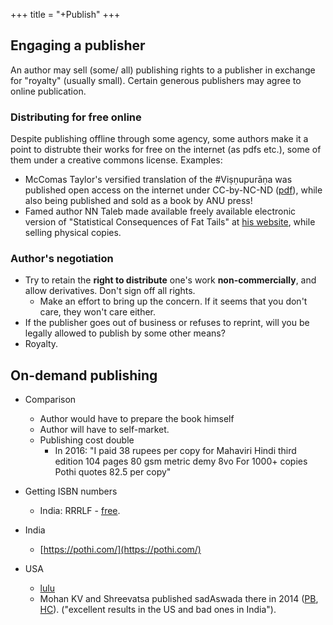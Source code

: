 +++
title = "+Publish"
+++

## Engaging a publisher
An author may sell (some/ all) publishing rights to a publisher in exchange for "royalty" (usually small). Certain generous publishers may agree to online publication. 

### Distributing for free online
Despite publishing offline through some agency, some authors make it a point to distrubte their works for free on the internet (as pdfs etc.), some of them under a creative commons license. Examples:

- McComas Taylor's versified translation of the #Viṣṇupurāṇa was published open access on the internet under CC-by-NC-ND ([pdf](https://press-files.anu.edu.au/downloads/press/n8264/pdf/book.pdf)), while also being published and sold as a book by ANU press!
- Famed author NN Taleb made available freely available electronic version of "Statistical Consequences of Fat Tails" at [his website](https://www.fooledbyrandomness.com/), while selling physical copies.

### Author's negotiation
- Try to retain the **right to distribute** one's work **non-commercially**, and allow derivatives. Don't sign off all rights. 
  - Make an effort to bring up the concern. If it seems that you don't care, they won't care either.
- If the publisher goes out of business or refuses to reprint, will you be legally allowed to publish by some other means?
- Royalty.

## On-demand publishing
- Comparison
  - Author would have to prepare the book himself
  - Author will have to self-market.
  - Publishing cost double
    - In 2016: "I paid 38 rupees per copy for Mahaviri Hindi third edition 104 pages 80 gsm metric demy 8vo For 1000+ copies Pothi quotes 82.5 per copy"

- Getting ISBN numbers
  - India: RRRLF - [free](https://isbnnew.inflibnet.ac.in/).
- India
  - [https://pothi.com/](https://pothi.com/)
- USA
  - [lulu](http://www.lulu.com/)
  - Mohan KV and Shreevatsa published sadAswada there in 2014 ([PB](https://www.lulu.com/shop/mohan-k-v-and-shreevatsa-r/sad%C4%81sv%C4%81da/paperback/product-21607789.html?page=1&pageSize=4), [HC](https://www.lulu.com/shop/mohan-k-v-and-shreevatsa-r/sad%C4%81sv%C4%81da/hardcover/product-21641228.html?page=1&pageSize=4)). ("excellent results in the US and bad ones in India").
